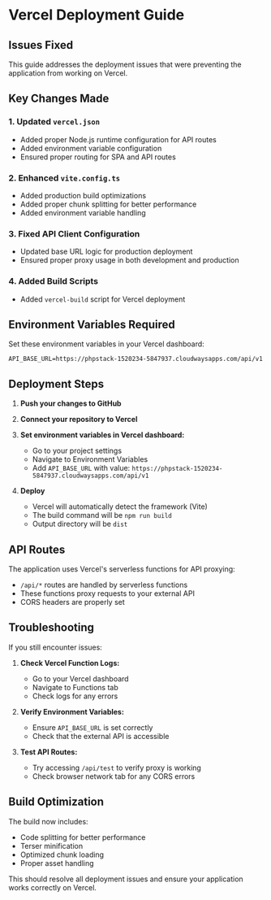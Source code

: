 # Vercel Deployment Guide

## Issues Fixed

This guide addresses the deployment issues that were preventing the application from working on Vercel.

## Key Changes Made

### 1. Updated `vercel.json`
- Added proper Node.js runtime configuration for API routes
- Added environment variable configuration
- Ensured proper routing for SPA and API routes

### 2. Enhanced `vite.config.ts`
- Added production build optimizations
- Added proper chunk splitting for better performance
- Added environment variable handling

### 3. Fixed API Client Configuration
- Updated base URL logic for production deployment
- Ensured proper proxy usage in both development and production

### 4. Added Build Scripts
- Added `vercel-build` script for Vercel deployment

## Environment Variables Required

Set these environment variables in your Vercel dashboard:

```
API_BASE_URL=https://phpstack-1520234-5847937.cloudwaysapps.com/api/v1
```

## Deployment Steps

1. **Push your changes to GitHub**
2. **Connect your repository to Vercel**
3. **Set environment variables in Vercel dashboard:**
   - Go to your project settings
   - Navigate to Environment Variables
   - Add `API_BASE_URL` with value: `https://phpstack-1520234-5847937.cloudwaysapps.com/api/v1`

4. **Deploy**
   - Vercel will automatically detect the framework (Vite)
   - The build command will be `npm run build`
   - Output directory will be `dist`

## API Routes

The application uses Vercel's serverless functions for API proxying:
- `/api/*` routes are handled by serverless functions
- These functions proxy requests to your external API
- CORS headers are properly set

## Troubleshooting

If you still encounter issues:

1. **Check Vercel Function Logs:**
   - Go to your Vercel dashboard
   - Navigate to Functions tab
   - Check logs for any errors

2. **Verify Environment Variables:**
   - Ensure `API_BASE_URL` is set correctly
   - Check that the external API is accessible

3. **Test API Routes:**
   - Try accessing `/api/test` to verify proxy is working
   - Check browser network tab for any CORS errors

## Build Optimization

The build now includes:
- Code splitting for better performance
- Terser minification
- Optimized chunk loading
- Proper asset handling

This should resolve all deployment issues and ensure your application works correctly on Vercel.
